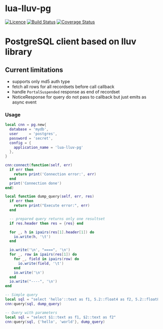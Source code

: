 # lua-lluv-pg
[![Licence](http://img.shields.io/badge/Licence-MIT-brightgreen.svg)](LICENSE)
[![Build Status](https://travis-ci.org/moteus/lua-lluv-pg.svg?branch=master)](https://travis-ci.org/moteus/lua-lluv-pg)
[![Coverage Status](https://coveralls.io/repos/github/moteus/lua-lluv-pg/badge.svg?branch=master)](https://coveralls.io/github/moteus/lua-lluv-pg?branch=master)

# PostgreSQL client based on lluv library

## Current limitations

 * supports only md5 auth type
 * fetch all rows for all recordsets before call callback
 * handle `PortalSuspended` response as end of recordset
 * NoticeResponse for query do not pass to callback but just emits as async event

### Usage
```Lua
local cnn = pg.new{
  database = 'mydb',
  user     = 'postgres',
  password = 'secret',
  config = {
    application_name = 'lua-lluv-pg'
  },
}

cnn:connect(function(self, err)
  if err then
    return print('Connection error:', err)
  end
  print('Connection done')
end)

local function dump_query(self, err, res)
  if err then
    return print("Execute error:", err)
  end

  -- prepared query returns only one resultset
  if res.header then res = {res} end

  for _, h in ipairs(res[1].header[1]) do
    io.write(h, '\t')
  end

  io.write('\n', "====", '\n')
  for _, row in ipairs(res[1]) do
    for _, field in ipairs(row) do
      io.write(field, '\t')
    end
    io.write('\n')
  end
  io.write("----", '\n')
end

-- Simple query
local sql = "select 'hello'::text as f1, 5.2::float4 as f2, 5.2::float8 as f3"
cnn:query(sql, dump_query)

-- Query with parameters
local sql = "select $1::text as f1, $2::text as f2"
cnn:query(sql, {'hello', 'world'}, dump_query)
```